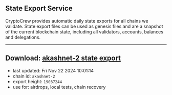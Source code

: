## State Export Service
CryptoCrew provides automatic daily state exports for all chains we validate. State export files can be used as genesis files and are a snapshot of the current blockchain state, including all validators, accounts, balances and delegations.

---
**Download: [akashnet-2 state export](https://dl-eu2.ccvalidators.com/SERVICE/akash/akashnet-2_export_19037244.json)**
---

- last updated: Fri Nov 22 2024 10:01:14
- chain id: `akashnet-2`
- export height: `19037244`
- use for: airdrops, local tests, chain recovery

